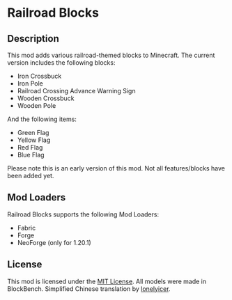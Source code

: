 # Railroad Blocks

## Description

This mod adds various railroad-themed blocks to Minecraft.
The current version includes the following blocks:

* Iron Crossbuck
* Iron Pole
* Railroad Crossing Advance Warning Sign
* Wooden Crossbuck
* Wooden Pole

And the following items:

* Green Flag
* Yellow Flag
* Red Flag
* Blue Flag

Please note this is an early version of this mod. Not all features/blocks have been added yet.

## Mod Loaders
Railroad Blocks supports the following Mod Loaders:
- Fabric
- Forge
- NeoForge (only for 1.20.1)

## License

This mod is licensed under the [MIT License](https://github.com/SamTheGamer39/MinecraftRailroadBlocksFabric/blob/master/LICENSE). All models were made in BlockBench. Simplified Chinese translation by [lonelyicer](https://github.com/lonelyicer).
